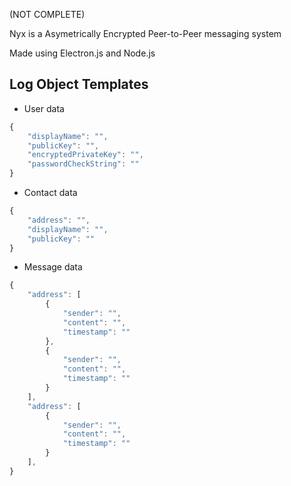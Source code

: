 (NOT COMPLETE)

Nyx is a Asymetrically Encrypted Peer-to-Peer messaging system

Made using Electron.js and Node.js

## Log Object Templates
- User data
```js
{
    "displayName": "",
    "publicKey": "",
    "encryptedPrivateKey": "",
    "passwordCheckString": ""
}
```

- Contact data
```js
{
    "address": "",
    "displayName": "",
    "publicKey": ""
}
```

- Message data
```js
{
    "address": [
        {
            "sender": "",
            "content": "",
            "timestamp": ""
        },
        {
            "sender": "",
            "content": "",
            "timestamp": ""
        }
    ],
    "address": [
        {
            "sender": "",
            "content": "",
            "timestamp": ""
        }
    ],
}
```